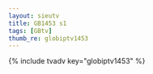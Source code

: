 ```yaml
--- 
layout: sieutv
title: GB1453 s1
tags: [GBtv]
thumb_re: globiptv1453
---
```

{% include tvadv key="globiptv1453" %} 
